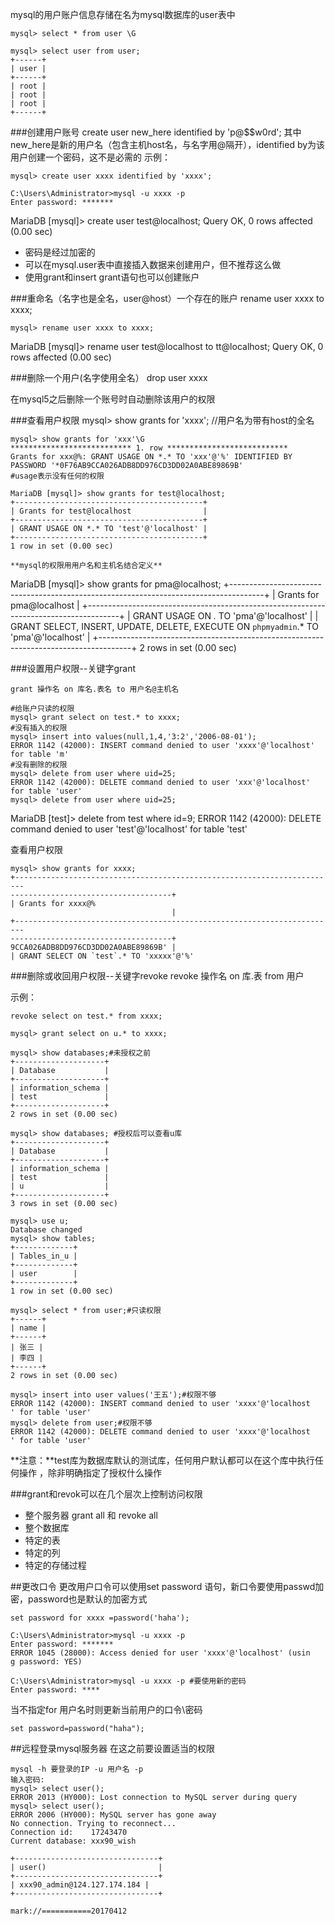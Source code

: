 mysql的用户账户信息存储在名为mysql数据库的user表中

    mysql> select * from user \G

	mysql> select user from user;
	+------+
	| user |
	+------+
	| root |
	| root |
	| root |
	+------+

###创建用户账号
    create user new_here identified by 'p@$$w0rd';
	其中new_here是新的用户名（包含主机host名，与名字用@隔开），identified by为该用户创建一个密码，这不是必需的
示例：

    mysql> create user xxxx identified by 'xxxx';
   
	C:\Users\Administrator>mysql -u xxxx -p
    Enter password: *******

MariaDB [mysql]> create user test@localhost;
Query OK, 0 rows affected (0.00 sec)

- 密码是经过加密的
- 可以在mysql.user表中直接插入数据来创建用户，但不推荐这么做
- 使用grant和insert grant语句也可以创建账户

###重命名（名字也是全名，user@host）一个存在的账户
    rename user xxxx to xxxx;

	mysql> rename user xxxx to xxxx;

MariaDB [mysql]> rename user test@localhost to tt@localhost;
Query OK, 0 rows affected (0.00 sec)

###删除一个用户(名字使用全名）
	drop user xxxx

在mysql5之后删除一个账号时自动删除该用户的权限

###查看用户权限
    mysql> show grants for 'xxxx';    //用户名为带有host的全名

	mysql> show grants for 'xxx'\G
	*************************** 1. row ***************************
	Grants for xxx@%: GRANT USAGE ON *.* TO 'xxx'@'%' IDENTIFIED BY PASSWORD '*0F76AB9CCA026ADB8DD976CD3DD02A0ABE89869B'
	#usage表示没有任何的权限

    MariaDB [mysql]> show grants for test@localhost;
    +------------------------------------------+
    | Grants for test@localhost                |
    +------------------------------------------+
    | GRANT USAGE ON *.* TO 'test'@'localhost' |
    +------------------------------------------+
    1 row in set (0.00 sec)

    **mysql的权限用用户名和主机名结合定义**

MariaDB [mysql]> show grants for pma@localhost;
+--------------------------------------------------------------------------------------+
| Grants for pma@localhost                                                             |
+--------------------------------------------------------------------------------------+
| GRANT USAGE ON *.* TO 'pma'@'localhost'                                              |
| GRANT SELECT, INSERT, UPDATE, DELETE, EXECUTE ON `phpmyadmin`.* TO 'pma'@'localhost' |
+--------------------------------------------------------------------------------------+
2 rows in set (0.00 sec)

###设置用户权限--关键字grant

	grant 操作名 on 库名.表名 to 用户名@主机名
	
	#给账户只读的权限
	mysql> grant select on test.* to xxxx;
	#没有插入的权限
	mysql> insert into values(null,1,4,'3:2','2006-08-01');
	ERROR 1142 (42000): INSERT command denied to user 'xxxx'@'localhost' for table 'm'
	#没有删除的权限
	mysql> delete from user where uid=25;
	ERROR 1142 (42000): DELETE command denied to user 'xxx'@'localhost' for table 'user'
	mysql> delete from user where uid=25;

MariaDB [test]> delete from test where id=9;
ERROR 1142 (42000): DELETE command denied to user 'test'@'localhost' for table 'test'

查看用户权限
    
    mysql> show grants for xxxx;
	+------------------------------------------------------------------------
	------------------------------------+
	| Grants for xxxx@%
	                                    |
	+------------------------------------------------------------------------
	------------------------------------+
	9CCA026ADB8DD976CD3DD02A0ABE89869B' |
	| GRANT SELECT ON `test`.* TO 'xxxxx'@'%'
###删除或收回用户权限--关键字revoke
    revoke 操作名 on 库.表 from 用户

示例：

    revoke select on test.* from xxxx;

	mysql> grant select on u.* to xxxx;

	mysql> show databases;#未授权之前
	+--------------------+
	| Database           |
	+--------------------+
	| information_schema |
	| test               |
	+--------------------+
	2 rows in set (0.00 sec)
	
	mysql> show databases; #授权后可以查看u库
	+--------------------+
	| Database           |
	+--------------------+
	| information_schema |
	| test               |
	| u                  |
	+--------------------+
	3 rows in set (0.00 sec)
	
	mysql> use u;
	Database changed
	mysql> show tables;
	+-------------+
	| Tables_in_u |
	+-------------+
	| user        |
	+-------------+
	1 row in set (0.00 sec)
	
	mysql> select * from user;#只读权限
	+------+
	| name |
	+------+
	| 张三 |
	| 李四 |
	+------+
	2 rows in set (0.00 sec)
	
	mysql> insert into user values('王五');#权限不够
	ERROR 1142 (42000): INSERT command denied to user 'xxxx'@'localhost
	' for table 'user'
	mysql> delete from user;#权限不够
	ERROR 1142 (42000): DELETE command denied to user 'xxxx'@'localhost
	' for table 'user'

    
**注意：**test库为数据库默认的测试库，任何用户默认都可以在这个库中执行任何操作
，除非明确指定了授权什么操作

###grant和revok可以在几个层次上控制访问权限
- 整个服务器 grant all 和 revoke all
- 整个数据库 
- 特定的表
- 特定的列
- 特定的存储过程

##更改口令
更改用户口令可以使用set password 语句，新口令要使用passwd加密，password也是默认的加密方式

    set password for xxxx =password('haha');

	C:\Users\Administrator>mysql -u xxxx -p
	Enter password: *******
	ERROR 1045 (28000): Access denied for user 'xxxx'@'localhost' (usin
	g password: YES)
	
	C:\Users\Administrator>mysql -u xxxx -p #要使用新的密码
	Enter password: ****

当不指定for 用户名时则更新当前用户的口令\密码

	set password=password("haha");

##远程登录mysql服务器
在这之前要设置适当的权限

	mysql -h 要登录的IP -u 用户名 -p
	输入密码:
    mysql> select user();
	ERROR 2013 (HY000): Lost connection to MySQL server during query
	mysql> select user();
	ERROR 2006 (HY000): MySQL server has gone away
	No connection. Trying to reconnect...
	Connection id:    17243470
	Current database: xxx90_wish
	
	+--------------------------------+
	| user()                         |
	+--------------------------------+
	| xxx90_admin@124.127.174.184 |
	+--------------------------------+

	mark://===========20170412

